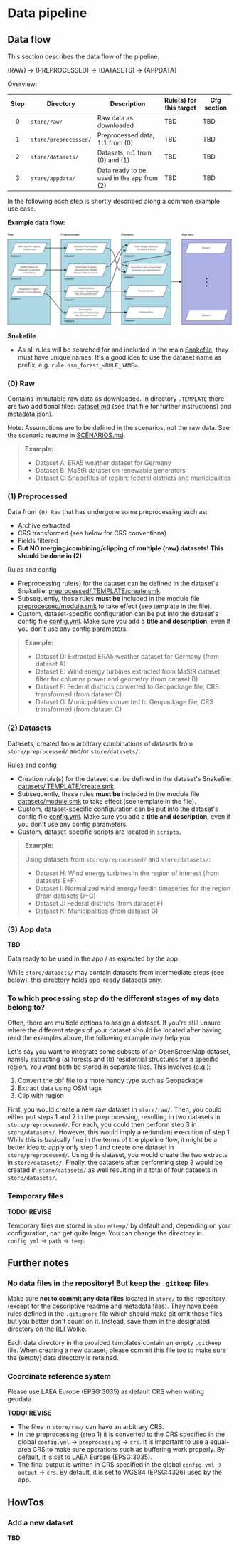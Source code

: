# Data pipeline

## Data flow

This section describes the data flow of the pipeline.

(RAW) -> (PREPROCESSED) -> (DATASETS) -> (APPDATA)

Overview:

| **Step** | **Directory**         | **Description**                           | **Rule(s) for this target** | **Cfg section** |
|:--------:|-----------------------|-------------------------------------------|-----------------------------|-----------------|
|    0     | `store/raw/`          | Raw data as downloaded                    | TBD                         | TBD             |
|    1     | `store/preprocessed/` | Preprocessed data, 1:1 from (0)           | TBD                         | TBD             |
|    2     | `store/datasets/`     | Datasets, n:1 from (0) and (1)            | TBD                         | TBD             |
|    3     | `store/appdata/`      | Data ready to be used in the app from (2) | TBD                         | TBD             |

In the following each step is shortly described along a common example use
case.

**Example data flow:**

![example data flow](../../docs/img/datasets/pipeline_dataflow_example.png)

**Snakefile**



- As all rules will be
  searched for and included in the main [Snakefile](../workflow/Snakefile),
  they must have unique names. It's a good idea to use the dataset name as
  prefix, e.g. `rule osm_forest_<RULE_NAME>`.

### (0) Raw

Contains immutable raw data as downloaded. In directory `.TEMPLATE` there are two additional files:
[dataset.md](raw/.TEMPLATE/dataset.md) (see that file for further
instructions) and [metadata.json)](raw/.TEMPLATE/metadata.json).

Note: Assumptions are to be defined in the scenarios, not the raw data.
See the scenario readme in [SCENARIOS.md](../scenarios/SCENARIOS.md).

> **Example:**
> - Dataset A: ERA5 weather dataset for Germany
> - Dataset B: MaStR dataset on renewable generators
> - Dataset C: Shapefiles of region: federal districts and municipalities

### (1) Preprocessed

Data from `(0) Raw` that has undergone some preprocessing such as:
 - Archive extracted
 - CRS transformed (see below for CRS conventions)
 - Fields filtered
 - **But NO merging/combining/clipping of multiple (raw) datasets! This should
   be done in (2)**

Rules and config
- Preprocessing rule(s) for the dataset can be defined in the dataset's
  Snakefile: [preprocessed/.TEMPLATE/create.smk](preprocessed/.TEMPLATE/create.smk).
- Subsequently, these rules **must be** included in the module file
  [preprocessed/module.smk](preprocessed/module.smk) to take effect (see
  template in the file).
- Custom, dataset-specific configuration can be put into the dataset's config
  file [config.yml](preprocessed/.TEMPLATE/config.yml). Make sure you add a
  **title and description**, even if you don't use any config parameters.

> **Example:**
> - Dataset D: Extracted ERA5 weather dataset for Germany (from dataset A)
> - Dataset E: Wind energy turbines extracted from MaStR dataset, filter for
>   columns power and geometry (from dataset B)
> - Dataset F: Federal districts converted to Geopackage file, CRS transformed
>   (from dataset C)
> - Dataset G: Municipalities converted to Geopackage file, CRS transformed
>   (from dataset C)

### (2) Datasets

Datasets, created from arbitrary combinations of datasets from
`store/preprocessed/` and/or `store/datasets/`.

Rules and config
- Creation rule(s) for the dataset can be defined in the dataset's
  Snakefile: [datasets/.TEMPLATE/create.smk](datasets/.TEMPLATE/create.smk).
- Subsequently, these rules **must be** included in the module file
  [datasets/module.smk](datasets/module.smk) to take effect (see
  template in the file).
- Custom, dataset-specific configuration can be put into the dataset's config
  file [config.yml](datasets/.TEMPLATE/config.yml). Make sure you add a
  **title and description**, even if you don't use any config parameters.
- Custom, dataset-specific scripts are located in `scripts`.

> **Example:**
> 
> Using datasets from `store/preprocessed/` and `store/datasets/`:
> - Dataset H: Wind energy turbines in the region of interest (from datasets E+F)
> - Dataset I: Normalized wind energy feedin timeseries for the region (from
>   datasets D+G)
> - Dataset J: Federal districts (from dataset F)
> - Dataset K: Municipalities (from dataset G)

### (3) App data

**TBD**

Data ready to be used in the app / as expected by the app.

While `store/datasets/` may contain datasets from intermediate steps (see
below), this directory holds app-ready datasets only.

### To which processing step do the different stages of my data belong to?

Often, there are multiple options to assign a dataset. If you're still unsure
where the different stages of your dataset should be located after having
read the examples above, the following example may help you:

Let's say you want to integrate some subsets of an OpenStreetMap dataset,
namely extracting (a) forests and (b) residential structures for a specific
region. You want both be stored in separate files. This involves (e.g.):
1. Convert the pbf file to a more handy type such as Geopackage
2. Extract data using OSM tags
3. Clip with region

First, you would create a new raw dataset in `store/raw/`. Then, you could
either  put steps 1 and 2 in the preprocessing, resulting in two datasets in
`store/preprocessed/`. For each, you could then perform step 3 in
`store/datasets/`.
However, this would imply a redundant execution of step 1. While this is
basically fine in the terms of the pipeline flow, it might be a better idea to
apply only step 1 and create one dataset in `store/preprocessed/`. Using this
dataset, you would create the two extracts in `store/datasets/`. Finally, the
datasets after performing step 3 would be created in `store/datasets/` as well
resulting in a total of four datasets in `store/datasets/`.

### Temporary files

**TODO: REVISE**

Temporary files are stored in `store/temp/` by default and, depending on your
configuration, can get quite large.  You can change the directory in
`config.yml` -> `path` -> `temp`.

## Further notes

### No data files in the repository! But keep the `.gitkeep` files

Make sure **not to commit any data files** located in `store/` to the
repository (except for the descriptive readme and metadata files). They have
been  rules defined in the `.gitignore` file which should make git omit those
files  but you better don't count on it. Instead, save them in the designated
directory on the [RLI Wolke](https://wolke.rl-institut.de/f/160572).

Each data directory in the provided templates contain an empty `.gitkeep`
file. When creating a new dataset, please commit this file too to make sure
the (empty) data directory is retained. 

### Coordinate reference system

Please use LAEA Europe (EPSG:3035) as default CRS when writing geodata.

**TODO: REVISE**

- The files in `store/raw/` can have an arbitrary CRS.
- In the preprocessing (step 1) it is converted to the CRS specified in the global `config.yml` -> `preprocessing` -> 
  `crs`. It is important to use a equal-area CRS to make sure operations such as buffering work properly. By default,
  it is set to LAEA Europe (EPSG:3035).
- The final output is written in CRS specified in the global `config.yml` -> `output` -> `crs`. By default, it is set
  to WGS84 (EPSG:4326) used by the app.

## HowTos

### Add a new dataset

**TBD**
